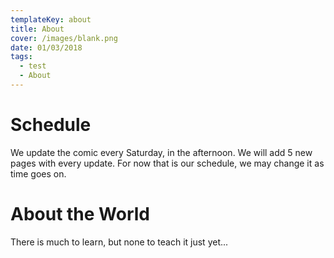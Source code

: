 ```yaml
---
templateKey: about
title: About
cover: /images/blank.png
date: 01/03/2018
tags:
  - test
  - About
---
```

# Schedule

We update the comic every Saturday, in the afternoon. We will add 5 new pages with every update. For now that is our schedule, we may change it as time goes on.

# About the World

There is much to learn, but none to teach it just yet...
